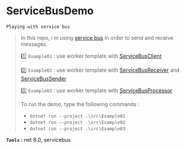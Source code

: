 # ServiceBusDemo
```
Playing with service bus
```

> In this repo, i m using [service bus](https://hub.docker.com/r/microsoft/azure-messaging-servicebus-emulator) in order to send and receive messages.
>
> :one: `Example01` : use worker template with [ServiceBusClient](https://learn.microsoft.com/en-us/dotnet/api/azure.messaging.servicebus.servicebusclient?view=azure-dotnet)
>
> :two: `Example02` : use worker template with [ServiceBusReceiver](https://learn.microsoft.com/en-us/dotnet/api/azure.messaging.servicebus.servicebussender) and [ServiceBusSender](https://learn.microsoft.com/en-us/dotnet/api/azure.messaging.servicebus.servicebusreceiver)
>
> :three: `Example03` : use worker template with [ServiceBusProcessor](https://learn.microsoft.com/en-us/dotnet/api/azure.messaging.servicebus.servicebusprocessor)
>
> To run the demo, type the following commands :
> - `dotnet run --project .\src\Example01`
> - `dotnet run --project .\src\Example02`
> - `dotnet run --project .\src\Example03`
>

**`Tools`** : net 8.0, servicebus
